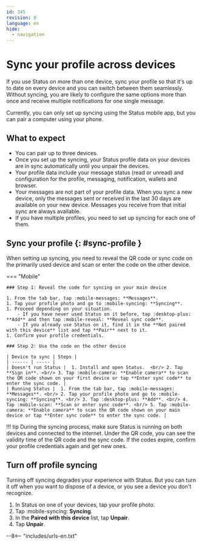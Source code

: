 ```yaml
---
id: 345
revision: 0
language: en
hide:
  - navigation
---
```


# Sync your profile across devices

If you use Status on more than one device, sync your profile so that it's up to date on every device and you can switch between them seamlessly. Without syncing, you are likely to configure the same options more than once and receive multiple notifications for one single message.

Currently, you can only set up syncing using the Status mobile app, but you can pair a computer using your phone.
<!---This feature will be available on Desktop in the next major release, I'll update this article when the new release comes out.--->

## What to expect

- You can pair up to three devices.
- Once you set up the syncing, your Status profile data on your devices are in sync automatically until you unpair the devices.
- Your profile data include your message status (read or unread) and configuration for the profile, messaging, notification, wallets and browser.
- Your messages are not part of your profile data. When you sync a new device, only the messages sent or received in the last 30 days are available on your new device. Messages you receive from that initial sync are always available.
- If you have multiple profiles, you need to set up syncing for each one of them.

## Sync your profile {: #sync-profile }

When setting up syncing, you need to reveal the QR code or sync code on the primarily used device and scan or enter the code on the other device.

=== "Mobile"
    
    ### Step 1: Reveal the code for syncing on your main device

    1. From the tab bar, tap :mobile-messages: **Messages**.
    1. Tap your profile photo and go to :mobile-syncing: **Syncing**. 
    1. Proceed depending on your situation.
        - If you have never used Status on it before, tap :desktop-plus: **Add** and then tap :mobile-reveal: **Reveal sync code**. 
        - If you already use Status on it, find it in the **Not paired with this device** list and tap **Pair** next to it.
    1. Confirm your profile credentials.
    
    ### Step 2: Use the code on the other device

    | Device to sync | Steps |
    | ------ | ----- |
    | Doesn't run Status |  1. Install and open Status.  <br/> 2. Tap **Sign in**. <br/> 3. Tap :mobile-camera: **Enable camera** to scan the QR code shown on your first device or tap **Enter sync code** to enter the sync code. | 
    | Running Status |  1. From the tab bar, tap :mobile-messages: **Messages**. <br/> 2. Tap your profile photo and go to :mobile-syncing: **Syncing**. <br/> 3. Tap :desktop-plus: **Add**. <br/> 4. Tap :mobile-scan: **Scan or enter sync code**. <br/> 5. Tap :mobile-camera: **Enable camera** to scan the QR code shown on your main device or tap **Enter sync code** to enter the sync code. |

!!! tip
    During the syncing process, make sure Status is running on both devices and connected to the internet. Under the QR code, you can see the validity time of the QR code and the sync code. If the codes expire, confirm your profile credentials again and get new ones.

## Turn off profile syncing

Turning off syncing degrades your experience with Status. But you can turn it off when you want to dispose of a device, or you see a device you don't recognize.

1. In Status on one of your devices, tap your profile photo.
1. Tap :mobile-syncing: **Syncing**.
1. In the **Paired with this device** list, tap **Unpair**.
1. Tap **Unpair**.

--8<-- "includes/urls-en.txt"
